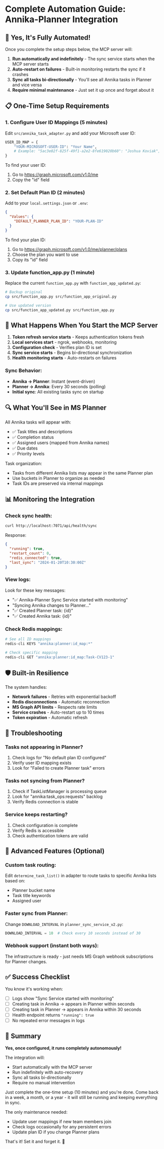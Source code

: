 # Complete Automation Guide: Annika-Planner Integration

## 🚀 Yes, It's Fully Automated!

Once you complete the setup steps below, the MCP server will:

1. **Run automatically and indefinitely** - The sync service starts when the MCP server starts
2. **Auto-restart on failures** - Built-in monitoring restarts the sync if it crashes
3. **Sync all tasks bi-directionally** - You'll see all Annika tasks in Planner and vice versa
4. **Require minimal maintenance** - Just set it up once and forget about it

## 📋 One-Time Setup Requirements

### 1. **Configure User ID Mappings** (5 minutes)
Edit `src/annika_task_adapter.py` and add your Microsoft user ID:

```python
USER_ID_MAP = {
    "YOUR-MICROSOFT-USER-ID": "Your Name",
    # Example: "5ac3e02f-825f-49f1-a2e2-8fe619020b60": "Joshua Koviak",
}
```

To find your user ID:
1. Go to https://graph.microsoft.com/v1.0/me
2. Copy the "id" field

### 2. **Set Default Plan ID** (2 minutes)
Add to your `local.settings.json` or `.env`:

```json
{
  "Values": {
    "DEFAULT_PLANNER_PLAN_ID": "YOUR-PLAN-ID"
  }
}
```

To find your plan ID:
1. Go to https://graph.microsoft.com/v1.0/me/planner/plans
2. Choose the plan you want to use
3. Copy its "id" field

### 3. **Update function_app.py** (1 minute)
Replace the current `function_app.py` with `function_app_updated.py`:

```bash
# Backup original
cp src/function_app.py src/function_app_original.py

# Use updated version
cp src/function_app_updated.py src/function_app.py
```

## 🎯 What Happens When You Start the MCP Server

1. **Token refresh service starts** - Keeps authentication tokens fresh
2. **Local services start** - ngrok, webhooks, monitoring
3. **Configuration check** - Verifies plan ID is set
4. **Sync service starts** - Begins bi-directional synchronization
5. **Health monitoring starts** - Auto-restarts on failures

### Sync Behavior:
- **Annika → Planner**: Instant (event-driven)
- **Planner → Annika**: Every 30 seconds (polling)
- **Initial sync**: All existing tasks sync on startup

## 🔍 What You'll See in MS Planner

All Annika tasks will appear with:
- ✅ Task titles and descriptions
- ✅ Completion status
- ✅ Assigned users (mapped from Annika names)
- ✅ Due dates
- ✅ Priority levels

Task organization:
- Tasks from different Annika lists may appear in the same Planner plan
- Use buckets in Planner to organize as needed
- Task IDs are preserved via internal mappings

## 📊 Monitoring the Integration

### Check sync health:
```bash
curl http://localhost:7071/api/health/sync
```

Response:
```json
{
  "running": true,
  "restart_count": 0,
  "redis_connected": true,
  "last_sync": "2024-01-20T10:30:00Z"
}
```

### View logs:
Look for these key messages:
- "✅ Annika-Planner Sync Service started with monitoring"
- "Syncing Annika changes to Planner..."
- "✅ Created Planner task: {id}"
- "✅ Created Annika task: {id}"

### Check Redis mappings:
```bash
# See all ID mappings
redis-cli KEYS "annika:planner:id_map:*"

# Check specific mapping
redis-cli GET "annika:planner:id_map:Task-CV123-1"
```

## 🛡️ Built-in Resilience

The system handles:
- **Network failures** - Retries with exponential backoff
- **Redis disconnections** - Automatic reconnection
- **MS Graph API limits** - Respects rate limits
- **Service crashes** - Auto-restart up to 10 times
- **Token expiration** - Automatic refresh

## 🚨 Troubleshooting

### Tasks not appearing in Planner?
1. Check logs for "No default plan ID configured"
2. Verify user ID mapping exists
3. Look for "Failed to create Planner task" errors

### Tasks not syncing from Planner?
1. Check if TaskListManager is processing queue
2. Look for "annika:task_ops:requests" backlog
3. Verify Redis connection is stable

### Service keeps restarting?
1. Check configuration is complete
2. Verify Redis is accessible
3. Check authentication tokens are valid

## 🎁 Advanced Features (Optional)

### Custom task routing:
Edit `determine_task_list()` in adapter to route tasks to specific Annika lists based on:
- Planner bucket name
- Task title keywords
- Assigned user

### Faster sync from Planner:
Change `DOWNLOAD_INTERVAL` in `planner_sync_service_v2.py`:
```python
DOWNLOAD_INTERVAL = 10  # Check every 10 seconds instead of 30
```

### Webhook support (instant both ways):
The infrastructure is ready - just needs MS Graph webhook subscriptions for Planner changes.

## ✅ Success Checklist

You know it's working when:
- [ ] Logs show "Sync Service started with monitoring"
- [ ] Creating task in Annika → appears in Planner within seconds
- [ ] Creating task in Planner → appears in Annika within 30 seconds
- [ ] Health endpoint returns `"running": true`
- [ ] No repeated error messages in logs

## 🏁 Summary

**Yes, once configured, it runs completely autonomously!**

The integration will:
- Start automatically with the MCP server
- Run indefinitely with auto-recovery
- Sync all tasks bi-directionally
- Require no manual intervention

Just complete the one-time setup (10 minutes) and you're done. Come back in a week, a month, or a year - it will still be running and keeping everything in sync.

The only maintenance needed:
- Update user mappings if new team members join
- Check logs occasionally for any persistent errors
- Update plan ID if you change Planner plans

That's it! Set it and forget it. 🚀 